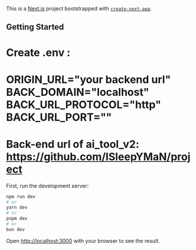 This is a [Next.js](https://nextjs.org/) project bootstrapped with [`create-next-app`](https://github.com/vercel/next.js/tree/canary/packages/create-next-app).

## Getting Started

Create .env :
===============================
ORIGIN_URL="your backend url"
BACK_DOMAIN="localhost"
BACK_URL_PROTOCOL="http"
BACK_URL_PORT=""
===============================
Back-end url of ai_tool_v2: https://github.com/lSleepYMaN/project
===============================
First, run the development server:
```bash
npm run dev
# or
yarn dev
# or
pnpm dev
# or
bun dev
```
Open [http://localhost:3000](http://localhost:3000) with your browser to see the result.

